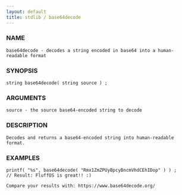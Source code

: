 ```yaml
---
layout: default
title: stdlib / base64decode
---
```


### NAME

    base64decode - decodes a string encoded in base64 into a human-readable format

### SYNOPSIS

    string base64decode( string source ) ;

### ARGUMENTS

    source - the source base64-encoded string to decode

### DESCRIPTION

    Decodes and returns a base64-encoded string into human-readable format.

### EXAMPLES

    printf( "%s", base64decode( "Rmx1ZmZPUyBpcyBncmVhdCEhIDop" ) ) ;
    // Result: FluffOS is great!! :)

    Compare your results with: https://www.base64decode.org/
